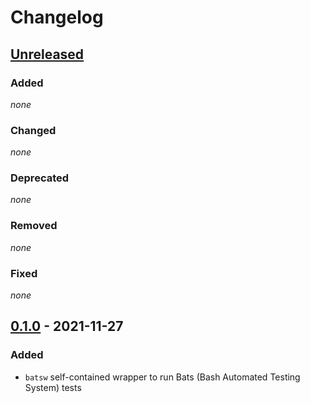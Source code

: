 # Changelog

## [Unreleased]

### Added

*none*

### Changed

*none*

### Deprecated

*none*

### Removed

*none*

### Fixed

*none*


## [0.1.0] - 2021-11-27

### Added

- `batsw` self-contained wrapper to run Bats (Bash Automated Testing System) tests

[unreleased]: https://github.com/bkahlert/bats/compare/v0.1.0...HEAD

[0.1.0]: https://github.com/bkahlert/bats/releases/tag/v0.1.0
